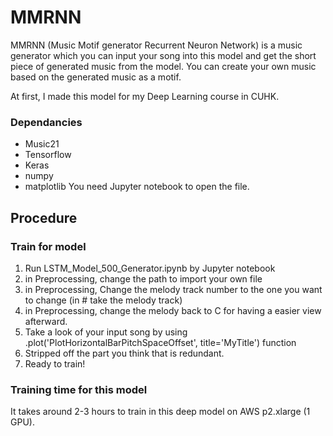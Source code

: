 # MMRNN
MMRNN (Music Motif generator Recurrent Neuron Network) is a music generator which you can input your song into this model
and get the short piece of generated music from the model. You can create your own music based on the generated music as a motif.

At first, I made this model for my Deep Learning course in CUHK.

### Dependancies
- Music21
- Tensorflow
- Keras
- numpy
- matplotlib
You need Jupyter notebook to open the file.

## Procedure
### Train for model
1. Run LSTM_Model_500_Generator.ipynb by Jupyter notebook
2. in Preprocessing, change the path to import your own file
3. in Preprocessing, Change the melody track number to the one you want to change (in # take the melody track)
4. in Preprocessing, change the melody back to C for having a easier view afterward.
5. Take a look of your input song by using .plot('PlotHorizontalBarPitchSpaceOffset', title='MyTitle') function
6. Stripped off the part you think that is redundant.
7. Ready to train!

### Training time for this model
It takes around 2-3 hours to train in this deep model on AWS p2.xlarge (1 GPU).
